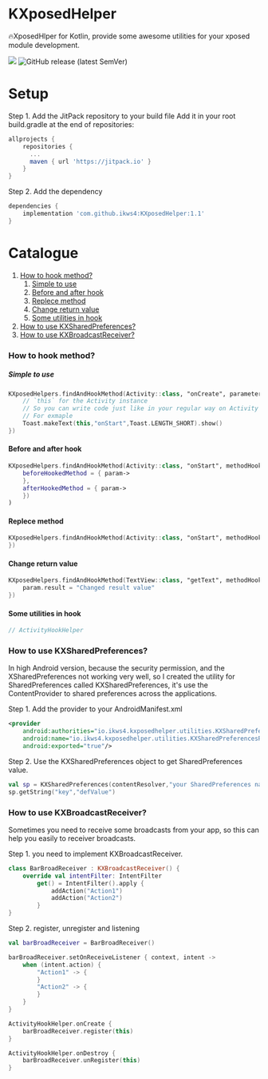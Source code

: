 # KXposedHelper
🔥XposedHlper for Kotlin, provide some awesome utilities for your xposed module development.

[![](https://jitpack.io/v/ikws4/KXposedHelper.svg)](https://jitpack.io/#ikws4/KXposedHelper)
![GitHub release (latest SemVer)](https://img.shields.io/github/v/release/ikws4/KXposedHelper)

# Setup
Step 1. Add the JitPack repository to your build file
Add it in your root build.gradle at the end of repositories:
```gradle
allprojects {
    repositories {
      ...
      maven { url 'https://jitpack.io' }
    }
}
```
Step 2. Add the dependency
```gradle
dependencies {
    implementation 'com.github.ikws4:KXposedHelper:1.1'
}
```

# Catalogue
1. [How to hook method?](#How-to-hook-method?)
    1. [Simple to use](#Simple-to-use)
    2. [Before and after hook](#Before-and-after-hook)
    3. [Replece method](#Replece-method)
    4. [Change return value](#Change-return-value)
    5. [Some utilities in hook](#Some-utilities-in-hook)
2. [How to use KXSharedPreferences?](#How-to-use-KXSharedPreferences?)
3. [How to use KXBroadcastReceiver?](#How-to-use-KXBroadcastReceiver?)

### How to hook method?

##### Simple to use
```kotlin
KXposedHelpers.findAndHookMethod(Activity::class, "onCreate", parameterTypes = arrayOf(Bundle::class), methodHook = MethodHook{param->
    // `this` for the Activity instance
    // So you can write code just like in your regular way on Activity
    // For exmaple
    Toast.makeText(this,"onStart",Toast.LENGTH_SHORT).show()
})
```

#### Before and after hook
```kotlin
KXposedHelpers.findAndHookMethod(Activity::class, "onStart", methodHook = MethodHook(
    beforeHookedMethod = { param->
    },
    afterHookedMethod = { param->
    })
)
```

#### Replece method
```kotlin
KXposedHelpers.findAndHookMethod(Activity::class, "onStart", methodHook = MethodReplecement{param->
})
```

#### Change return value
```kotlin
KXposedHelpers.findAndHookMethod(TextView::class, "getText", methodHook = MethodHook{param->
    param.result = "Changed result value"
})
```

#### Some utilities in hook
```kotlin
// ActivityHookHelper

```

### How to use KXSharedPreferences?
In high Android version, because the security permission, and the  XSharedPreferences not working very well, so I created the utility for SharedPreferences called KXSharedPreferences, it's use the ContentProvider to shared preferences across the applications.

Step 1. Add the provider to your AndroidManifest.xml
```xml
<provider
    android:authorities="io.ikws4.kxposedhelper.utilities.KXSharedPreferencesProvider"
    android:name="io.ikws4.kxposedhelper.utilities.KXSharedPreferencesProvider"
    android:exported="true"/>
```

Step 2. Use the KXSharedPreferences object to get SharedPreferences value.
```kotlin
val sp = KXSharedPreferences(contentResolver,"your SharedPreferences name")
sp.getString("key","defValue")
```

### How to use KXBroadcastReceiver?
Sometimes you need to receive some broadcasts from your app, so this can help you easily to receiver broadcasts.

Step 1. you need to implement KXBroadcastReceiver.
```kotlin
class BarBroadReceiver : KXBroadcastReceiver() {
    override val intentFilter: IntentFilter
        get() = IntentFilter().apply {
            addAction("Action1")
            addAction("Action2")
        }
}
```

Step 2. register, unregister and listening
```kotlin
val barBroadReceiver = BarBroadReceiver()

barBroadReceiver.setOnReceiveListener { context, intent ->
    when (intent.action) {
        "Action1" -> {
        }
        "Action2" -> {
        }
    }
}

ActivityHookHelper.onCreate {
    barBroadReceiver.register(this)
}

ActivityHookHelper.onDestroy {
    barBroadReceiver.unRegister(this)
}
```

